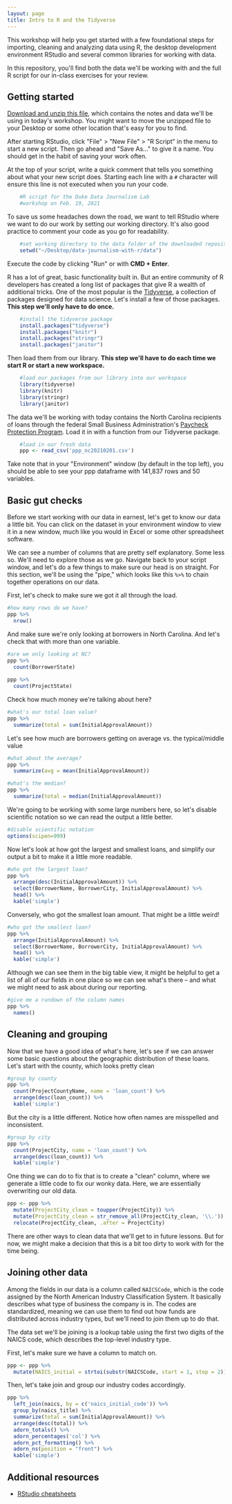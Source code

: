 ```yaml
---
layout: page
title: Intro to R and the Tidyverse
---
```


This workshop will help you get started with a few foundational steps for importing, cleaning and analyzing data using R, the desktop development environment RStudio and several common libraries for working with data.

In this repository, you'll find both the data we'll be working with and the full R script for our in-class exercises for your review.

## Getting started
[Download and unzip this file](https://github.com/mtdukes/data-journalism-with-r/archive/main.zip), which contains the notes and data we'll be using in today's workshop. You might want to move the unzipped file to your Desktop or some other location that's easy for you to find.

After starting RStudio, click "File" > "New File" > "R Script" in the menu to start a new script. Then go ahead and "Save As..." to give it a name. You should get in the habit of saving your work often.

At the top of your script, write a quick comment that tells you something about what your new script does. Starting each line with a `#` character will ensure this line is not executed when you run your code.

```R
    #R script for the Duke Data Journalism Lab
    #workshop on Feb. 19, 2021
```

To save us some headaches down the road, we want to tell RStudio where we want to do our work by setting our working directory. It's also good practice to comment your code as you go for readability.

```R
    #set working directory to the data folder of the downloaded repository
    setwd("~/Desktop/data-journalism-with-r/data")
```

Execute the code by clicking "Run" or with **CMD + Enter**.

R has a lot of great, basic functionality built in. But an entire community of R developers has created a long list of packages that give R a wealth of additional tricks. One of the most popular is the [Tidyverse](https://www.tidyverse.org/), a collection of packages designed for data science. Let's install a few of those packages. **This step we'll only have to do once.**

```R
    #install the tidyverse package
    install.packages("tidyverse")
    install.packages("knitr")
    install.packages("stringr")
    install.packages("janitor")
```

Then load them from our library. **This step we'll have to do each time we start R or start a new workspace.**

```R
    #load our packages from our library into our workspace
    library(tidyverse)
    library(knitr)
    library(stringr)
    library(janitor)
```

The data we'll be working with today contains the North Carolina recipients of loans through the federal Small Business Administration's [Paycheck Protection Program](https://www.sba.gov/funding-programs/loans/coronavirus-relief-options/paycheck-protection-program/ppp-data). Load it in with a function from our Tidyverse package.

```R
    #load in our fresh data
    ppp <- read_csv('ppp_nc20210201.csv')
```

Take note that in your "Environment" window (by default in the top left), you should be able to see your ppp dataframe with 141,837 rows and 50 variables.

## Basic gut checks

Before we start working with our data in earnest, let's get to know our data a little bit. You can click on the dataset in your environment window to view it in a new window, much like you would in Excel or some other spreadsheet software.

We can see a number of columns that are pretty self explanatory. Some less so. We'll need to explore those as we go. Navigate back to your script window, and let's do a few things to make sure our head is on straight. For this section, we'll be using the "pipe," which looks like this `%>%` to chain together operations on our data.

First, let's check to make sure we got it all through the load.

```R
#how many rows do we have?
ppp %>% 
  nrow()
  ```

And make sure we're only looking at borrowers in North Carolina. And let's check that with more than one variable.

```R
#are we only looking at NC?
ppp %>% 
  count(BorrowerState)
  
ppp %>% 
  count(ProjectState)
  ```

Check how much money we're talking about here?

```R
#what's our total loan value?
ppp %>% 
  summarize(total = sum(InitialApprovalAmount))
  ```

Let's see how much are borrowers getting on average vs. the typical/middle value

```R
#what about the average?
ppp %>% 
  summarize(avg = mean(InitialApprovalAmount))
  ```

```R
#what's the median?
ppp %>% 
  summarize(total = median(InitialApprovalAmount))
```

We're going to be working with some large numbers here, so let's disable scientific notation so we can read the output a little better.

```R
#disable scientific notation
options(scipen=999)
```

Now let's look at how got the largest and smallest loans, and simplify our output a bit to make it a little more readable.

```R
#who got the largest loan?
ppp %>% 
  arrange(desc(InitialApprovalAmount)) %>%
  select(BorrowerName, BorrowerCity, InitialApprovalAmount) %>% 
  head() %>% 
  kable('simple')
  ```

Conversely, who got the smallest loan amount. That might be a little weird!

```R
#who got the smallest loan?
ppp %>% 
  arrange(InitialApprovalAmount) %>%
  select(BorrowerName, BorrowerCity, InitialApprovalAmount) %>% 
  head() %>% 
  kable('simple')
  ```

Although we can see them in the big table view, it might be helpful to get a list of all of our fields in one place so we can see what's there – and what we might need to ask about during our reporting.

```R
#give me a rundown of the column names
ppp %>% 
  names()
  ```

## Cleaning and grouping

Now that we have a good idea of what's here, let's see if we can answer some basic questions about the geographic distribution of these loans. Let's start with the county, which looks pretty clean

```R
#group by county
ppp %>% 
  count(ProjectCountyName, name = 'loan_count') %>% 
  arrange(desc(loan_count)) %>% 
  kable('simple')
  ```

But the city is a little different. Notice how often names are misspelled and inconsistent.

```R
#group by city
ppp %>% 
  count(ProjectCity, name = 'loan_count') %>% 
  arrange(desc(loan_count)) %>% 
  kable('simple')
  ```

One thing we can do to fix that is to create a "clean" column, where we generate a little code to fix our wonky data. Here, we are essentially overwriting our old data.

```R
ppp <- ppp %>% 
  mutate(ProjectCity_clean = toupper(ProjectCity)) %>% 
  mutate(ProjectCity_clean = str_remove_all(ProjectCity_clean, '\\.')) %>% 
  relocate(ProjectCity_clean, .after = ProjectCity)
  ```
 
There are other ways to clean data that we'll get to in future lessons. But for now, we might make a decision that this is a bit too dirty to work with for the time being.

## Joining other data

Among the fields in our data is a column called `NAICSCode`, which is the code assigned by the North American Industry Classification System. It basically describes what type of business the company is in. The codes are standardized, meaning we can use them to find out how funds are distributed across industry types, but we'll need to join them up to do that.

The data set we'll be joining is a lookup table using the first two digits of the NAICS code, which describes the top-level industry type.

First, let's make sure we have a column to match on.

```R
ppp <- ppp %>%
  mutate(NAICS_initial = strtoi(substr(NAICSCode, start = 1, stop = 2)))
  ```

Then, let's take join and group our industry codes accordingly.

```R
ppp %>%
  left_join(naics, by = c('naics_initial_code')) %>% 
  group_by(naics_title) %>% 
  summarize(total = sum(InitialApprovalAmount)) %>% 
  arrange(desc(total)) %>% 
  adorn_totals() %>% 
  adorn_percentages('col') %>% 
  adorn_pct_formatting() %>%
  adorn_ns(position = "front") %>% 
  kable('simple')
  ```

## Additional resources
* [RStudio cheatsheets](https://rstudio.com/resources/cheatsheets/)